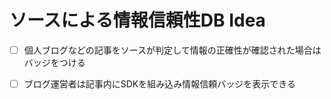 # ソースによる情報信頼性DB Idea



- [ ] 個人ブログなどの記事をソースが判定して情報の正確性が確認された場合はバッジをつける
- [ ] ブログ運営者は記事内にSDKを組み込み情報信頼バッジを表示できる

